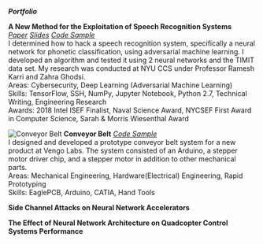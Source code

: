 ***Portfolio***

**A New Method for the Exploitation of Speech Recognition Systems**  
[*Paper*](https://bit.ly/2qA28Sn) [*Slides*](https://bit.ly/2ELUk5g) [*Code Sample*](https://github.com/alc0rh/phonetic-classification)    
I determined how to hack a speech recognition system, specifically a neural network for phonetic classification, using adversarial machine learning. I developed an algorithm and tested it using 2 neural networks and the TIMIT data set. My research was conducted at NYU CCS under Professor Ramesh Karri and Zahra Ghodsi.  
Areas: Cybersecurity, Deep Learning (Adversarial Machine Learning)  
Skills: TensorFlow, SSH, NumPy, Jupyter Notebook, Python 2.7, Technical Writing, Engineering Research  
Awards: 2018 Intel ISEF Finalist, Naval Science Award, NYCSEF First Award in Computer Science, Sarah & Morris Wiesenthal Award  

![Conveyor Belt](http://sshussain.me/Images/conveyor_belt.png)
**Conveyor Belt**
[*Code Sample*](https://github.com/alc0rh/Arduino-Code-for-Stepper-Motor-Control-)  
I designed and developed a prototype conveyor belt system for a new product at Vengo Labs. The system consisted of an Arduino, a stepper motor driver chip, and a stepper motor in addition to other mechanical parts.  
Areas: Mechanical Engineering, Hardware(Electrical) Engineering, Rapid Prototyping  
Skills: EaglePCB, Arduino, CATIA, Hand Tools  

**Side Channel Attacks on Neural Network Accelerators**

**The Effect of Neural Network Architecture on Quadcopter Control Systems Performance**
